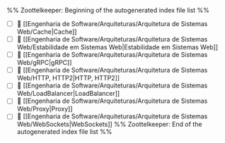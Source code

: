 %% Zoottelkeeper: Beginning of the autogenerated index file list  %%
- [ ] 📄 [[Engenharia de Software/Arquiteturas/Arquitetura de Sistemas Web/Cache|Cache]]
- [ ] 📄 [[Engenharia de Software/Arquiteturas/Arquitetura de Sistemas Web/Estabilidade em Sistemas Web|Estabilidade em Sistemas Web]]
- [ ] 📄 [[Engenharia de Software/Arquiteturas/Arquitetura de Sistemas Web/gRPC|gRPC]]
- [ ] 📄 [[Engenharia de Software/Arquiteturas/Arquitetura de Sistemas Web/HTTP, HTTP2|HTTP, HTTP2]]
- [ ] 📄 [[Engenharia de Software/Arquiteturas/Arquitetura de Sistemas Web/LoadBalancer|LoadBalancer]]
- [ ] 📄 [[Engenharia de Software/Arquiteturas/Arquitetura de Sistemas Web/Proxy|Proxy]]
- [ ] 📄 [[Engenharia de Software/Arquiteturas/Arquitetura de Sistemas Web/WebSockets|WebSockets]]
%% Zoottelkeeper: End of the autogenerated index file list  %%
